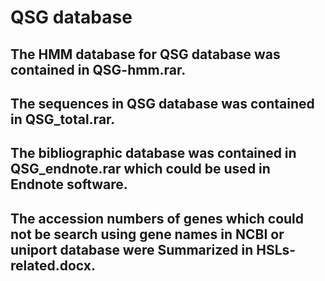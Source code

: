 # QSG database
## The HMM database for QSG database was contained in QSG-hmm.rar.
## The sequences in QSG database was contained in QSG_total.rar.
## The bibliographic database was contained in QSG_endnote.rar which could be used in Endnote software.
## The accession numbers of genes which could not be search using gene names in NCBI or uniport database were Summarized in HSLs-related.docx.

